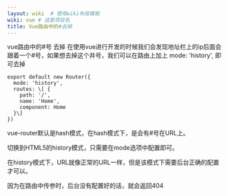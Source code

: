 ```yaml
---
layout: wiki  # 使用wiki布局模板
wiki: vue # 这是项目名
title: Vue路由中的#去掉
---
```


vue路由中的#号 去掉 在使用vue进行开发的时候我们会发现地址栏上的ip后面会跟着一个#号，如果想去掉这个井号，我们可以在路由上加上 mode: 'history', 即可去掉
```
export default new Router({ 
  mode: 'history', 
  routes: \[ { 
    path: '/', 
    name: 'Home', 
    component: Home 
  }\] 
}) 
```

vue-router默认是hash模式，在hash模式下，是会有#号在URL上。

切换到HTML5的history模式，只需要在mode选项中配置即可。

在history模式下，URL就像正常的URL一样，但是该模式下需要后台正确的配置才可以。

因为在路由中传参时，后台没有配置好的话，就会返回404
